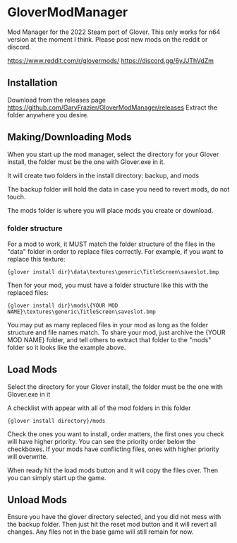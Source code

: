 
# GloverModManager

Mod Manager for the 2022 Steam port of Glover. This only works for n64 version at the moment I think.
Please post new mods on the reddit or discord.

https://www.reddit.com/r/glovermods/
https://discord.gg/6yJJThVdZm

## Installation
Download from the releases page https://github.com/GaryFrazier/GloverModManager/releases
Extract the folder anywhere you desire.

## Making/Downloading Mods
When you start up the mod manager, select the directory for your Glover install, the folder must be the one with Glover.exe in it.

 It will create two folders in the install directory: backup, and mods
 
 The backup folder will hold the data in case you need to revert mods, do not touch.
 
 The mods folder is where you will place mods you create or download.

### folder structure
For a mod to work, it MUST match the folder structure of the files in the "data" folder in order to replace files correctly. For example, if you want to replace this texture:

    {glover install dir}\data\textures\generic\TitleScreen\saveslot.bmp

Then for your mod, you must have a folder structure like this with the replaced files:

    {glover install dir}\mods\{YOUR MOD NAME}\textures\generic\TitleScreen\saveslot.bmp
You may put as many replaced files in your mod as long as the folder structure and file names match. To share your mod, just archive the {YOUR MOD NAME} folder, and tell others to extract that folder to the "mods" folder so it looks like the example above.

## Load Mods
Select the directory for your Glover install, the folder must be the one with Glover.exe in it

A checklist with appear with all of the mod folders in this folder

	{glover install directory}/mods 
Check the ones you want to install, order matters, the first ones you check will have higher priority. You can see the priority order below the checkboxes. If your mods have conflicting files, ones with higher priority will overwrite.

When ready hit the load mods button and it will copy the files over. Then you can simply  start up the game.


## Unload Mods
Ensure you have the glover directory selected, and you did not mess with the backup folder. Then just hit the reset mod button and it will revert all changes. Any files not in the base game will still remain for now.
